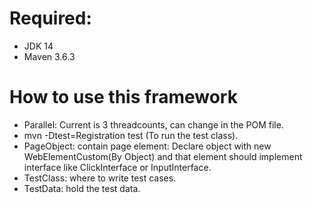 # Required: 
* JDK 14
* Maven 3.6.3
# How to use this framework
* Parallel: Current is 3 threadcounts, can change in the POM file.
* mvn -Dtest=Registration test (To run the test class).
* PageObject: contain page element: Declare object with new WebElementCustom(By Object) and that element should implement interface like ClickInterface or InputInterface.
* TestClass: where to write test cases.
* TestData: hold the test data.

